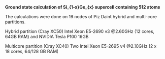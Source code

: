 **Ground state calculation of Si_{1-x}Ge_{x} supercell containing 512 atoms**

The calculations were done on 16 nodes of Piz Daint hybrid and multi-core partitions. 

Hybrid partition (Cray XC50) Intel Xeon E5-2690 v3 @2.60GHz (12 cores, 64GB RAM) and NVIDIA Tesla P100 16GB

Multicore partition (Cray XC40) Two Intel Xeon E5-2695 v4 @2.10GHz (2 x 18 cores, 64/128 GB RAM)

